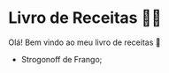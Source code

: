 # Livro de Receitas :man_cook:

Olá! Bem vindo ao meu livro de receitas :wave:

- Strogonoff de Frango;

  

